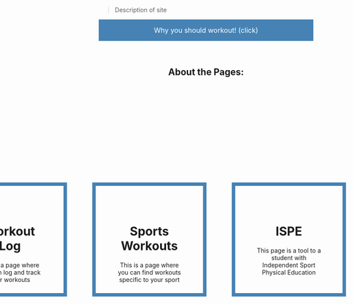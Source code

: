 > Description of site

<html>
<head>
<style>
.button {
  background-color: #4682B4;
  border: none;
  color: white;
  padding: 15px 32px;
  text-align: center;
  text-decoration: none;
  display: flex;
  font-size: 16px;
  margin: 4px 2px;
  cursor: pointer;
  justify-content: center
}
</style>
</head>
<body>

<a href="https://www.healthline.com/nutrition/10-benefits-of-exercise" class="button">Why you should workout! (click) </a>

</body>
</html>

<br>


<html>
<head>
<style>
box1 {
  background-color: none;
  width: 150px;
  height: 150px;
  border: 8px solid steelblue;
  padding: 50px;
  margin: 50px;
  position: absolute;
  top: 425px;
  left: -160;
}
box2 {
  background-color: none;
  width: 150px;
  height: 150px;
  border: 8px solid steelblue;
  padding: 50px;
  margin: 50px;
  position: absolute;
  top: 425px;
  left: 165;
}
box3 {
  background-color: none;
  width: 150px;
  height: 150px;
  border: 8px solid steelblue;
  padding: 50px;
  margin: 50px;
  position: absolute;
  top: 425px;
  left: 490;
}

</style>
</head>
<body>

<h2 style="text-align:center">About the Pages:</h2>

<br>
<br>
<br>
<br>
<br>

<box1 style="text-align:center">
    <h1>Workout Log</h1>
    This is a page where you can log and track your workouts
</box1>
<box2 style="text-align:center">
    <h1>Sports Workouts</h1>
    This is a page where you can find workouts specific to your sport
</box2>
<box3 style="text-align:center">
    <h1>ISPE</h1>
    This page is a tool to a student with Independent Sport Physical Education
</box3>

</body>
</html>